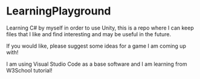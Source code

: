 # LearningPlayground
Learning C# by myself in order to use Unity, this is a repo where I can keep files that I like and find interesting and may be useful in the future.


If you would like, please suggest some ideas for a game I am coming up with! 

I am using Visual Studio Code as a base software and I am learning from W3School tutorial!
